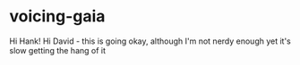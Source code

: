 # voicing-gaia

Hi Hank!
Hi David - this is going okay, although I'm not nerdy enough yet
it's slow getting the hang of it

